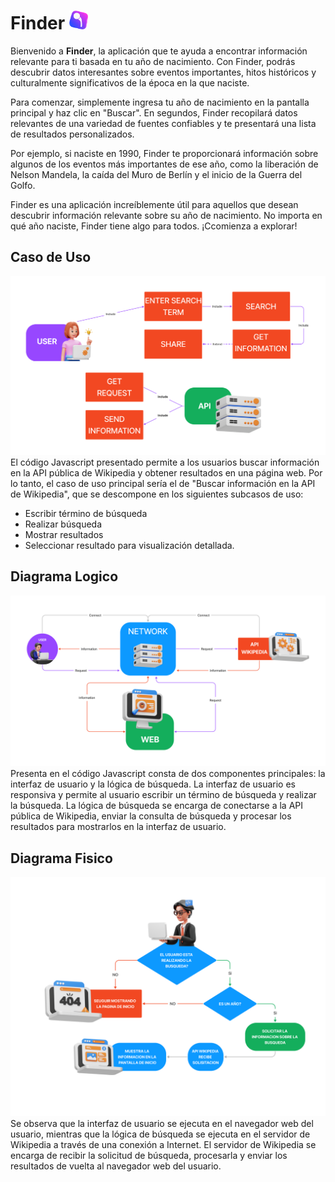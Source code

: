# Finder <img src="https://github.com/eXdesy/Web/blob/main/Proyecto360/img/Untitled-2.png" alt="Finder" width="30px">
Bienvenido a **Finder**, la aplicación que te ayuda a encontrar información relevante para ti basada en tu año de nacimiento. Con Finder, podrás descubrir datos interesantes sobre eventos importantes, hitos históricos y culturalmente significativos de la época en la que naciste.

Para comenzar, simplemente ingresa tu año de nacimiento en la pantalla principal y haz clic en "Buscar". En segundos, Finder recopilará datos relevantes de una variedad de fuentes confiables y te presentará una lista de resultados personalizados.

Por ejemplo, si naciste en 1990, Finder te proporcionará información sobre algunos de los eventos más importantes de ese año, como la liberación de Nelson Mandela, la caída del Muro de Berlín y el inicio de la Guerra del Golfo.

Finder es una aplicación increíblemente útil para aquellos que desean descubrir información relevante sobre su año de nacimiento. No importa en qué año naciste, Finder tiene algo para todos. ¡Ccomienza a explorar!

## Caso de Uso
![Caso de uso](https://github.com/eXdesy/Web/blob/main/Proyecto360/img/caso-de-uso.png)
El código Javascript presentado permite a los usuarios buscar información en la API pública de Wikipedia y obtener resultados en una página web. Por lo tanto, el caso de uso principal sería el de "Buscar información en la API de Wikipedia", que se descompone en los siguientes subcasos de uso:
- Escribir término de búsqueda
- Realizar búsqueda
- Mostrar resultados
- Seleccionar resultado para visualización detallada.

## Diagrama Logico
![Diagrama Logico](https://github.com/eXdesy/Web/blob/main/Proyecto360/img/fisico.png)
Presenta en el código Javascript consta de dos componentes principales: la interfaz de usuario y la lógica de búsqueda. La interfaz de usuario es responsiva y permite al usuario escribir un término de búsqueda y realizar la búsqueda. La lógica de búsqueda se encarga de conectarse a la API pública de Wikipedia, enviar la consulta de búsqueda y procesar los resultados para mostrarlos en la interfaz de usuario.

## Diagrama Fisico
![Diagrama Fisico](https://github.com/eXdesy/Web/blob/main/Proyecto360/img/logico.png)
Se observa que la interfaz de usuario se ejecuta en el navegador web del usuario, mientras que la lógica de búsqueda se ejecuta en el servidor de Wikipedia a través de una conexión a Internet. El servidor de Wikipedia se encarga de recibir la solicitud de búsqueda, procesarla y enviar los resultados de vuelta al navegador web del usuario.
